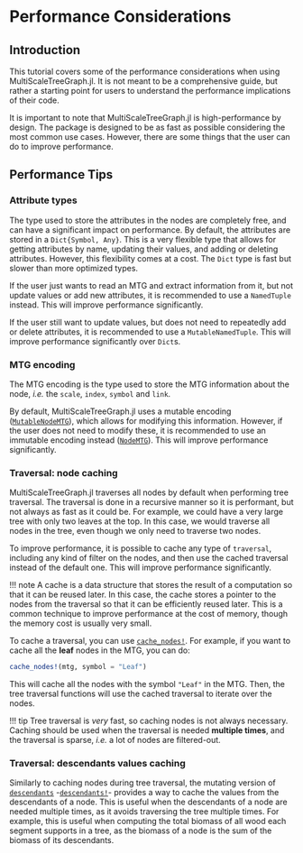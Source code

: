 # Performance Considerations

## Introduction

This tutorial covers some of the performance considerations when using MultiScaleTreeGraph.jl. It is not meant to be a comprehensive guide, but rather a starting point for users to understand the performance implications of their code.

It is important to note that MultiScaleTreeGraph.jl is high-performance by design. The package is designed to be as fast as possible considering the most common use cases. However, there are some things that the user can do to improve performance.

## Performance Tips

### Attribute types

The type used to store the attributes in the nodes are completely free, and can have a significant impact on performance. By default, the attributes are stored in a `Dict{Symbol, Any}`. This is a very flexible type that allows for getting attributes by name, updating their values, and adding or deleting attributes. However, this flexibility comes at a cost. The `Dict` type is fast but slower than more optimized types. 

If the user just wants to read an MTG and extract information from it, but not update values or add new attributes, it is recommended to use a `NamedTuple` instead. This will improve performance significantly.

If the user still want to update values, but does not need to repeatedly add or delete attributes, it is recommended to use a `MutableNamedTuple`. This will improve performance significantly over `Dict`s.

### MTG encoding

The MTG encoding is the type used to store the MTG information about the node, *i.e.* the `scale`, `index`, `symbol` and `link`.

By default, MultiScaleTreeGraph.jl uses a mutable encoding ([`MutableNodeMTG`](@ref)), which allows for modifying this information. However, if the user does not need to modify these, it is recommended to use an immutable encoding instead ([`NodeMTG`](@ref)). This will improve performance significantly.

### Traversal: node caching

MultiScaleTreeGraph.jl traverses all nodes by default when performing tree traversal. The traversal is done in a recursive manner so it is performant, but not always as fast as it could be. For example, we could have a very large tree with only two leaves at the top. In this case, we would traverse all nodes in the tree, even though we only need to traverse two nodes.

To improve performance, it is possible to cache any type of `traversal`, including any kind of filter on the nodes, and then use the cached traversal instead of the default one. This will improve performance significantly.

!!! note
    A cache is a data structure that stores the result of a computation so that it can be reused later. In this case, the cache stores a pointer to the nodes from the traversal so that it can be efficiently reused later. This is a common technique to improve performance at the cost of memory, though the memory cost is usually very small.

To cache a traversal, you can use [`cache_nodes!`](@ref). For example, if you want to cache all the **leaf** nodes in the MTG, you can do:

```julia
cache_nodes!(mtg, symbol = "Leaf")
```

This will cache all the nodes with the symbol `"Leaf"` in the MTG. Then, the tree traversal functions will use the cached traversal to iterate over the nodes.

!!! tip
    Tree traversal is *very* fast, so caching nodes is not always necessary. Caching should be used when the traversal is needed **multiple times**, and the traversal is sparse, *i.e.* a lot of nodes are filtered-out.

### Traversal: descendants values caching

Similarly to caching nodes during tree traversal, the mutating version of [`descendants`](@ref) -[`descendants!`](@ref)- provides a way to cache the values from the descendants of a node. This is useful when the descendants of a node are needed multiple times, as it avoids traversing the tree multiple times. For example, this is useful when computing the total biomass of all wood each segment supports in a tree, as the biomass of a node is the sum of the biomass of its descendants.